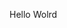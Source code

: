 Hello Wolrd





























































































































































































































































































































































































































































































































































































































































































































































































































































































































































































































































































































































































